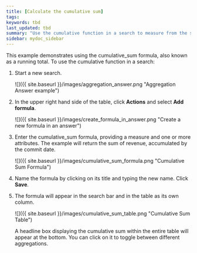 ```yaml
---
title: [Calculate the cumulative sum]
tags:
keywords: tbd
last_updated: tbd
summary: "Use the cumulative function in a search to measure from the start of your data to the current point."
sidebar: mydoc_sidebar
---
```

This example demonstrates using the cumulative_sum formula, also known as a running total. To use the cumulative function in a search:

1. Start a new search.

     ![]({{ site.baseurl }}/images/aggregation_answer.png "Aggregation Answer example")

2. In the upper right hand side of the table, click **Actions** and select **Add formula**.

     ![]({{ site.baseurl }}/images/create_formula_in_answer.png "Create a new formula in an answer")

3. Enter the cumulative_sum formula, providing a measure and one or more attributes. The example will return the sum of revenue, accumulated by the commit date.

     ![]({{ site.baseurl }}/images/cumulative_sum_formula.png "Cumulative Sum Formula")

4. Name the formula by clicking on its title and typing the new name. Click **Save**.
5. The formula will appear in the search bar and in the table as its own column.

     ![]({{ site.baseurl }}/images/cumulative_sum_table.png "Cumulative Sum Table")

    A headline box displaying the cumulative sum within the entire table will appear at the bottom. You can click on it to toggle between different aggregations.
